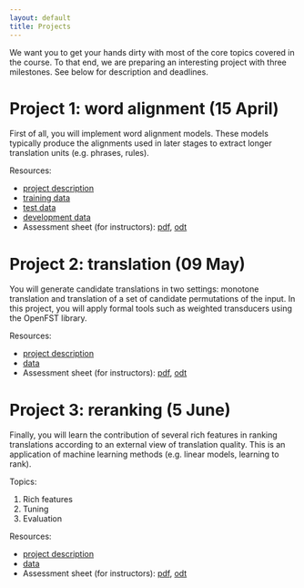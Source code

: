 ```yaml
---
layout: default
title: Projects
---
```



We want you to get your hands dirty with most of the core topics covered in the course. 
To that end, we are preparing an interesting project with three milestones. 
See below for description and deadlines.



# Project 1: word alignment (15 April)

First of all, you will implement word alignment models. These models typically produce the alignments used in later stages to extract longer translation units (e.g. phrases, rules).


Resources:

* [project description](resources/project1/project1.pdf)
* [training data](resources/project1/training.tar.gz)
* [test data](resources/project1/testing.tar.gz)
* [development data](resources/project1/dev-data.tar.gz)
* Assessment sheet (for instructors): [pdf](resources/project1/assessment-sheet.pdf), [odt](resources/project1/assessment-sheet.odt)

# Project 2: translation (09 May)

You will generate candidate translations in two settings: monotone translation and translation of a set of candidate permutations of the input. 
In this project, you will apply formal tools such as weighted transducers using the OpenFST library.

Resources:

* [project description](resources/project2/project2.pdf)
* [data](resources/project2/data/pbsmt.tgz)
* Assessment sheet (for instructors): [pdf](resources/project2/assessment-sheet.pdf), [odt](resources/project2/assessment-sheet.odt)


# Project 3: reranking (5 June)

Finally, you will learn the contribution of several rich features in ranking translations according to an external view of translation quality.
This is an application of machine learning methods (e.g. linear models, learning to rank).

Topics:

1. Rich features
2. Tuning
3. Evaluation

Resources:

* [project description](resources/project3/project3.pdf)
* [data](https://www.adrive.com/public/Kyuzep/nlp2)
* Assessment sheet (for instructors): [pdf](resources/project3/assessment-sheet.pdf), [odt](resources/project3/assessment-sheet.odt)


